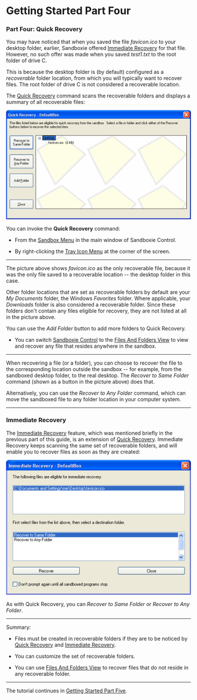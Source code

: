 # Getting Started Part Four

### Part Four: Quick Recovery

You may have noticed that when you saved the file _favicon.ico_ to your desktop folder, earlier, Sandboxie offered [Immediate Recovery](ImmediateRecovery.md) for that file. However, no such offer was made when you saved _test1.txt_ to the root folder of drive C.

This is because the desktop folder is (by default) configured as a _recoverable_ folder location, from which you will typically want to recover files. The root folder of drive C is not considered a recoverable location.

The [Quick Recovery](QuickRecovery.md) command scans the recoverable folders and displays a summary of all recoverable files:

![](../Media/QuickRecoverSandbox.png)

You can invoke the **Quick Recovery** command:

*   From the [Sandbox Menu](SandboxMenu.md) in the main window of Sandboxie Control.

*   By right-clicking the [Tray Icon Menu](TrayIconMenu.md) at the corner of the screen.

* * *

The picture above shows _favicon.ico_ as the only recoverable file, because it was the only file saved to a recoverable location -- the desktop folder in this case.

Other folder locations that are set as recoverable folders by default are your _My Documents_ folder, the Windows _Favorites_ folder. Where applicable, your _Downloads_ folder is also considered a recoverable folder. Since these folders don't contain any files eligible for recovery, they are not listed at all in the picture above.

You can use the _Add Folder_ button to add more folders to Quick Recovery.

*   You can switch [Sandboxie Control](SandboxieControl.md) to the [Files And Folders View](FilesAndFoldersView.md) to view and recover any file that resides anywhere in the sandbox.

* * *

When recovering a file (or a folder), you can choose to recover the file to the corresponding location outside the sandbox -- for example, from the sandboxed desktop folder, to the real desktop. The _Recover to Same Folder_ command (shown as a button in the picture above) does that.

Alternatively, you can use the _Recover to Any Folder_ command, which can move the sandboxed file to any folder location in your computer system.

* * *

### Immediate Recovery

The [Immediate Recovery](ImmediateRecovery.md) feature, which was mentioned briefly in the previous part of this guide, is an extension of [Quick Recovery](QuickRecovery.md). Immediate Recovery keeps scanning the same set of recoverable folders, and will enable you to recover files as soon as they are created:

![](../Media/ImmediateRecoverFavIcon.png)

As with Quick Recovery, you can _Recover to Same Folder_ or _Recover to Any Folder_.

* * *

Summary:

*   Files must be created in recoverable folders if they are to be noticed by [Quick Recovery](QuickRecovery.md) and [Immediate Recovery](ImmediateRecovery.md).

*   You can customize the set of recoverable folders.

*   You can use [Files And Folders View](FilesAndFoldersView.md) to recover files that do not reside in any recoverable folder.

* * *

The tutorial continues in [Getting Started Part Five](GettingStartedPartFive.md).

